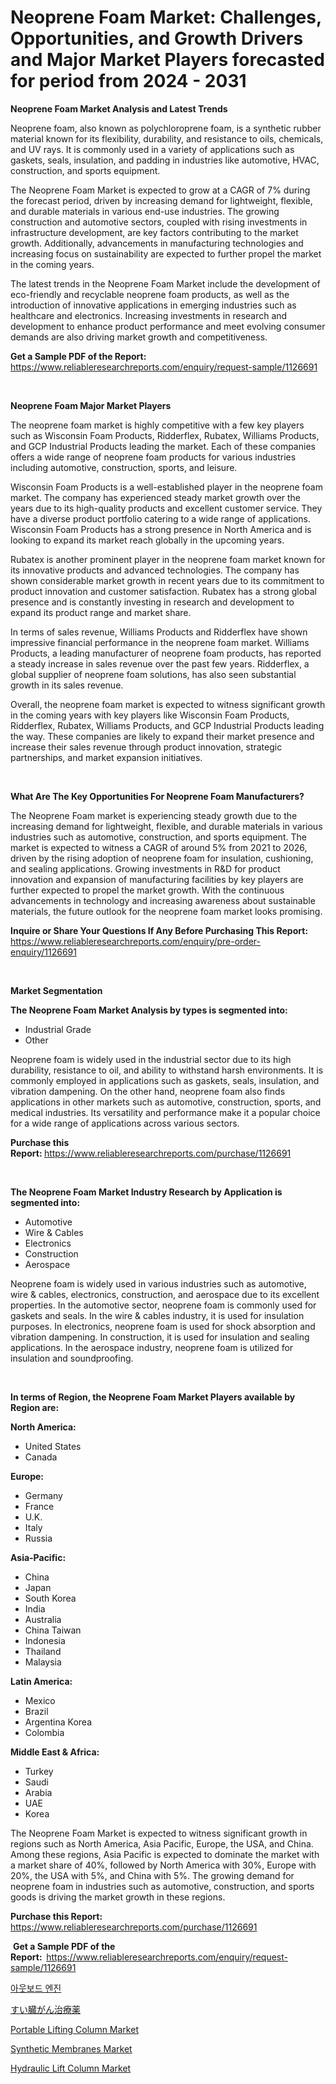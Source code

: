 <p><h1>Neoprene Foam Market: Challenges, Opportunities, and Growth Drivers and Major Market Players forecasted for period from 2024 - 2031</h1></p><p><strong>Neoprene Foam Market Analysis and Latest Trends</strong></p>
<p><p>Neoprene foam, also known as polychloroprene foam, is a synthetic rubber material known for its flexibility, durability, and resistance to oils, chemicals, and UV rays. It is commonly used in a variety of applications such as gaskets, seals, insulation, and padding in industries like automotive, HVAC, construction, and sports equipment.</p><p>The Neoprene Foam Market is expected to grow at a CAGR of 7% during the forecast period, driven by increasing demand for lightweight, flexible, and durable materials in various end-use industries. The growing construction and automotive sectors, coupled with rising investments in infrastructure development, are key factors contributing to the market growth. Additionally, advancements in manufacturing technologies and increasing focus on sustainability are expected to further propel the market in the coming years.</p><p>The latest trends in the Neoprene Foam Market include the development of eco-friendly and recyclable neoprene foam products, as well as the introduction of innovative applications in emerging industries such as healthcare and electronics. Increasing investments in research and development to enhance product performance and meet evolving consumer demands are also driving market growth and competitiveness.</p></p>
<p><strong>Get a Sample PDF of the Report:&nbsp;</strong> <a href="https://www.reliableresearchreports.com/enquiry/request-sample/1126691">https://www.reliableresearchreports.com/enquiry/request-sample/1126691</a></p>
<p>&nbsp;</p>
<p><strong>Neoprene Foam Major Market Players</strong></p>
<p><p>The neoprene foam market is highly competitive with a few key players such as Wisconsin Foam Products, Ridderflex, Rubatex, Williams Products, and GCP Industrial Products leading the market. Each of these companies offers a wide range of neoprene foam products for various industries including automotive, construction, sports, and leisure.</p><p>Wisconsin Foam Products is a well-established player in the neoprene foam market. The company has experienced steady market growth over the years due to its high-quality products and excellent customer service. They have a diverse product portfolio catering to a wide range of applications. Wisconsin Foam Products has a strong presence in North America and is looking to expand its market reach globally in the upcoming years.</p><p>Rubatex is another prominent player in the neoprene foam market known for its innovative products and advanced technologies. The company has shown considerable market growth in recent years due to its commitment to product innovation and customer satisfaction. Rubatex has a strong global presence and is constantly investing in research and development to expand its product range and market share.</p><p>In terms of sales revenue, Williams Products and Ridderflex have shown impressive financial performance in the neoprene foam market. Williams Products, a leading manufacturer of neoprene foam products, has reported a steady increase in sales revenue over the past few years. Ridderflex, a global supplier of neoprene foam solutions, has also seen substantial growth in its sales revenue.</p><p>Overall, the neoprene foam market is expected to witness significant growth in the coming years with key players like Wisconsin Foam Products, Ridderflex, Rubatex, Williams Products, and GCP Industrial Products leading the way. These companies are likely to expand their market presence and increase their sales revenue through product innovation, strategic partnerships, and market expansion initiatives.</p></p>
<p>&nbsp;</p>
<p><strong>What Are The Key Opportunities For Neoprene Foam Manufacturers?</strong></p>
<p><p>The Neoprene Foam market is experiencing steady growth due to the increasing demand for lightweight, flexible, and durable materials in various industries such as automotive, construction, and sports equipment. The market is expected to witness a CAGR of around 5% from 2021 to 2026, driven by the rising adoption of neoprene foam for insulation, cushioning, and sealing applications. Growing investments in R&D for product innovation and expansion of manufacturing facilities by key players are further expected to propel the market growth. With the continuous advancements in technology and increasing awareness about sustainable materials, the future outlook for the neoprene foam market looks promising.</p></p>
<p><strong>Inquire or Share Your Questions If Any Before Purchasing This Report:</strong> <a href="https://www.reliableresearchreports.com/enquiry/pre-order-enquiry/1126691">https://www.reliableresearchreports.com/enquiry/pre-order-enquiry/1126691</a></p>
<p>&nbsp;</p>
<p><strong>Market Segmentation</strong></p>
<p><strong>The Neoprene Foam Market Analysis by types is segmented into:</strong></p>
<p><ul><li>Industrial Grade</li><li>Other</li></ul></p>
<p><p>Neoprene foam is widely used in the industrial sector due to its high durability, resistance to oil, and ability to withstand harsh environments. It is commonly employed in applications such as gaskets, seals, insulation, and vibration dampening. On the other hand, neoprene foam also finds applications in other markets such as automotive, construction, sports, and medical industries. Its versatility and performance make it a popular choice for a wide range of applications across various sectors.</p></p>
<p><strong>Purchase this Report:&nbsp;</strong><a href="https://www.reliableresearchreports.com/purchase/1126691">https://www.reliableresearchreports.com/purchase/1126691</a></p>
<p>&nbsp;</p>
<p><strong>The Neoprene Foam Market Industry Research by Application is segmented into:</strong></p>
<p><ul><li>Automotive</li><li>Wire & Cables</li><li>Electronics</li><li>Construction</li><li>Aerospace</li></ul></p>
<p><p>Neoprene foam is widely used in various industries such as automotive, wire & cables, electronics, construction, and aerospace due to its excellent properties. In the automotive sector, neoprene foam is commonly used for gaskets and seals. In the wire & cables industry, it is used for insulation purposes. In electronics, neoprene foam is used for shock absorption and vibration dampening. In construction, it is used for insulation and sealing applications. In the aerospace industry, neoprene foam is utilized for insulation and soundproofing.</p></p>
<p>&nbsp;</p>
<p><strong>In terms of Region, the Neoprene Foam Market Players available by Region are:</strong></p>
<p>
    <p> <strong> North America: </strong>
        <ul>
            <li>United States</li>
            <li>Canada</li>
        </ul>
        </p> 
    <p> <strong> Europe: </strong>
        <ul>
            <li>Germany</li>
            <li>France</li>
            <li>U.K.</li>
            <li>Italy</li>
            <li>Russia</li>
        </ul>
        </p> 
    <p> <strong> Asia-Pacific: </strong>
        <ul>
            <li>China</li>
            <li>Japan</li>
            <li>South Korea</li>
            <li>India</li>
            <li>Australia</li>
            <li>China Taiwan</li>
            <li>Indonesia</li>
            <li>Thailand</li>
            <li>Malaysia</li>
        </ul>
        </p> 
    <p> <strong> Latin America: </strong>
        <ul>
            <li>Mexico</li>
            <li>Brazil</li>
            <li>Argentina Korea</li>
            <li>Colombia</li>
        </ul>
        </p> 
    <p> <strong> Middle East & Africa: </strong>
        <ul>
            <li>Turkey</li>
            <li>Saudi</li>
            <li>Arabia</li>
            <li>UAE</li>
            <li>Korea</li>
        </ul>
    </p>
    </p>
<p><p>The Neoprene Foam Market is expected to witness significant growth in regions such as North America, Asia Pacific, Europe, the USA, and China. Among these regions, Asia Pacific is expected to dominate the market with a market share of 40%, followed by North America with 30%, Europe with 20%, the USA with 5%, and China with 5%. The growing demand for neoprene foam in industries such as automotive, construction, and sports goods is driving the market growth in these regions.</p></p>
<p><strong>Purchase this Report: </strong><a href="https://www.reliableresearchreports.com/purchase/1126691">https://www.reliableresearchreports.com/purchase/1126691</a></p>
<p>&nbsp;<strong>Get a Sample PDF of the Report:&nbsp;&nbsp;</strong><a href="https://www.reliableresearchreports.com/enquiry/request-sample/1126691">https://www.reliableresearchreports.com/enquiry/request-sample/1126691</a></p>
<p><strong></strong></p>
<p><p><a href="https://github.com/fredrickeglers/Market-Research-Report-List-1/blob/main/8329671191301.md">아웃보드 엔진</a></p><p><a href="https://github.com/efcvopdgkdx128/Market-Research-Report-List-1/blob/main/2720550191455.md">すい臓がん治療薬</a></p><p><a href="https://view.publitas.com/reportprime-1/portable-lifting-column-market-size-furnishes-valuable-information-encompassing-market-share-market-trends-and-projections-spanning-from-2023-to-2030/">Portable Lifting Column Market</a></p><p><a href="https://github.com/derrinmiltonellis35gcl/Market-Research-Report-List-1/blob/main/synthetic-membranes-market.md">Synthetic Membranes Market</a></p><p><a href="https://view.publitas.com/reportprime-1/hydraulic-lift-column-market-growth-market-trends-covid-19-impact-and-forecasts-for-period-from-2023-2030/">Hydraulic Lift Column Market</a></p></p>